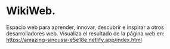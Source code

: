 # WikiWeb.

Espacio web para aprender, innovar, descubrir e inspirar a otros desarrolladores web.
Visualiza el resultado de la página web en: https://amazing-sinoussi-e5e18e.netlify.app/index.html
